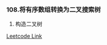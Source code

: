 ### 108.将有序数组转换为二叉搜索树

1. 构造二叉树

[Leetcode Link](https://leetcode-cn.com/problems/convert-sorted-array-to-binary-search-tree/)